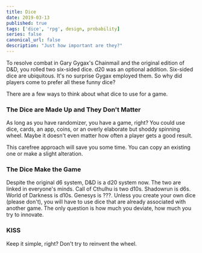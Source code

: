 ```yaml
---
title: Dice
date: 2019-03-13
published: true
tags: ['dice', 'rpg', design, probability]
series: false
canonical_url: false
description: "Just how important are they?"
---
```


To resolve combat in Gary Gygax's Chainmail and the original edition of D&D, you rolled two six-sided dice. d20 was an optional addition. Six-sided dice are ubiquitous. It's no surprise Gygax employed them. So why did players come to prefer all these funny dice?

There are a few ways to think about what dice to use for a game.

### The Dice are Made Up and They Don't Matter
As long as you have randomizer, you have a game, right? You could use dice, cards, an app, coins, or an overly elaborate but shoddy spinning wheel. Maybe it doesn't even matter how often a player gets a good result.

This carefree approach will save you some time. You can copy an existing one or make a slight alteration.

### The Dice Make the Game
Despite the original d6 system, D&D is a d20 system now. The two are linked in everyone's minds. Call of Cthulhu is two d10s. Shadowrun is d6s. World of Darkness is d10s. Genesys is ???. Unless you create your own dice (please don't), you will have to use dice that are already associated with another game. The only question is how much you deviate, how much you try to innovate.

### KISS
Keep it simple, right? Don't try to reinvent the wheel.
